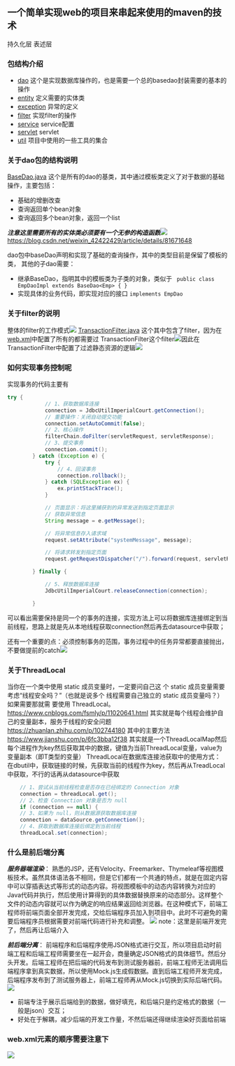 ## 一个简单实现web的项目来串起来使用的maven的技术

持久化层
表述层


### 包结构介绍
- [dao](src%2Fmain%2Fcom%2Fgetyou123%2Fimperial%2Fcourt%2Fdao) 这个是实现数据库操作的，也是需要一个总的basedao封装需要的基本的操作
- [entity](src%2Fmain%2Fcom%2Fgetyou123%2Fimperial%2Fcourt%2Fentity) 定义需要的实体类
- [exception](src%2Fmain%2Fcom%2Fgetyou123%2Fimperial%2Fcourt%2Fexception) 异常的定义
- [filter](src%2Fmain%2Fcom%2Fgetyou123%2Fimperial%2Fcourt%2Ffilter)  实现filter的操作
- [service](src%2Fmain%2Fcom%2Fgetyou123%2Fimperial%2Fcourt%2Fservice) service配置
- [servlet](src%2Fmain%2Fcom%2Fgetyou123%2Fimperial%2Fcourt%2Fservlet) servlet
- [util](src%2Fmain%2Fcom%2Fgetyou123%2Fimperial%2Fcourt%2Futil) 项目中使用的一些工具的集合


### 关于dao包的结构说明
[BaseDao.java](src%2Fmain%2Fcom%2Fgetyou123%2Fimperial%2Fcourt%2Fdao%2FBaseDao.java) 这个是所有的dao的基类，其中通过模板类定义了对于数据的基础操作，主要包括：
- 基础的增删改查
- 查询返回单个bean对象
- 查询返回多个bean对象，返回一个list

***注意这里需要所有的实体类必须要有一个无参的构造函数***![](https://raw.githubusercontent.com/getyou123/git_pic_use/master/zz202301161348879.png)https://blog.csdn.net/weixin_42422429/article/details/81671648

dao包中baseDao声明和实现了基础的查询操作，其中的类型目前是保留了模板的类， 其他的子dao需要：
- 继承BaseDao，指明其中的模板类为子类的对象，类似于 ``` public class EmpDaoImpl extends BaseDao<Emp> { }```
- 实现具体的业务代码，即实现对应的接口  ``` implements EmpDao  ```

### 关于filter的说明
整体的filter的工作模式![](https://raw.githubusercontent.com/getyou123/git_pic_use/master/zz202301171021864.png)
[TransactionFilter.java](src%2Fmain%2Fcom%2Fgetyou123%2Fimperial%2Fcourt%2Ffilter%2FTransactionFilter.java) 这个其中包含了filter，因为在[web.xml](src%2Fmain%2Fwebapp%2FWEB-INF%2Fweb.xml)中配置了所有的都需要过
TransactionFilter这个filter![](https://raw.githubusercontent.com/getyou123/git_pic_use/master/zz202301171018938.png)因此在TransactionFilter中配置了过滤静态资源的逻辑![](https://raw.githubusercontent.com/getyou123/git_pic_use/master/zz202301171019302.png)

### 如何实现事务控制呢
实现事务的代码主要有
```java
try {
            // 1、获取数据库连接
            connection = JdbcUtilImperialCourt.getConnection();
            // 重要操作：关闭自动提交功能
            connection.setAutoCommit(false);
            // 2、核心操作
            filterChain.doFilter(servletRequest, servletResponse);
            // 3、提交事务
            connection.commit();
        } catch (Exception e) {
            try {
                // 4、回滚事务
                connection.rollback();
            } catch (SQLException ex) {
                ex.printStackTrace();
            }

            // 页面显示：将这里捕获到的异常发送到指定页面显示
            // 获取异常信息
            String message = e.getMessage();

            // 将异常信息存入请求域
            request.setAttribute("systemMessage", message);

            // 将请求转发到指定页面
            request.getRequestDispatcher("/").forward(request, servletResponse);

        } finally {

            // 5、释放数据库连接
            JdbcUtilImperialCourt.releaseConnection(connection);

        }
```
可以看出需要保持是同一个的事务的连接，实现方法上可以将数据库连接绑定到当前线程，思路上就是先从本地线程获取connection然后再去datasource中获取；

还有一个重要的点：必须控制事务的范围，事务过程中的任务异常都要直接抛出，不要做提前的catch![](https://raw.githubusercontent.com/getyou123/git_pic_use/master/zz202301171051934.png)


### 关于ThreadLocal 
当你在一个类中使用 static 成员变量时，一定要问自己这 个 static 成员变量需要考虑“线程安全吗？”（也就是说多个 线程需要自己独立的 static 成员变量吗？）如果需要那就需 要使用 ThreadLocal。
https://www.cnblogs.com/fsmly/p/11020641.html
其实就是每个线程会维护自己的变量副本，服务于线程的安全问题
https://zhuanlan.zhihu.com/p/102744180
其中的主要方法 https://www.jianshu.com/p/6fc3bba12f38
其实就是一个ThreadLocalMap然后每个进程作为key然后获取其中的数据，键值为当前ThreadLocal变量，value为变量副本（即T类型的变量）
ThreadLocal在数据库连接池获取中的使用方式：
在dbutil中，获取链接的时候，先获取当前的线程作为key，然后再从TreadLocal中获取，不行的话再从datasource中获取
```java
    // 1、尝试从当前线程检查是否存在已经绑定的 Connection 对象
    connection = threadLocal.get();
    // 2、检查 Connection 对象是否为 null
    if (connection == null) {
    // 3、如果为 null，则从数据源获取数据库连接
    connection = dataSource.getConnection();
    // 4、获取到数据库连接后绑定到当前线程
    threadLocal.set(connection);
```

### 什么是前后端分离
***服务器端渲染***：
熟悉的JSP，还有Velocity、Freemarker、Thymeleaf等视图模板技术。虽然具体语法各不相同，但是它们都有一个共通的特点，就是在固定内容中可以穿插表达式等形式的动态内容。将视图模板中的动态内容转换为对应的Java代码并执行，然后使用计算得到的具体数据替换原来的动态部分。这样整个文件的动态内容就可以作为确定的响应结果返回给浏览器。在这种模式下，前端工程师将前端页面全部开发完成，交给后端程序员加入到项目中。此时不可避免的需要后端程序员根据需要对前端代码进行补充和调整。
![](https://raw.githubusercontent.com/getyou123/git_pic_use/master/zz202301171058510.png)
note：这里是前端开发完了，然后再让后端介入

***前后端分离***：
前端程序和后端程序使用JSON格式进行交互，所以项目启动时前端工程和后端工程师需要坐在一起开会，商量确定JSON格式的具体细节。然后分头开发。后端工程师在把后端的代码发布到测试服务器前，前端工程师无法调用后端程序拿到真实数据，所以使用Mock.js生成假数据。直到后端工程师开发完成，后端程序发布到了测试服务器上，前端工程师再从Mock.js切换到实际后端代码。![](https://raw.githubusercontent.com/getyou123/git_pic_use/master/zz202301171100952.png)
- 前端专注于展示后端给到的数据，做好填充，和后端只是约定格式的数据（一般是json）交互；
- 好处在于解耦，减少后端的开发工作量，不然后端还得继续渲染好页面给前端

### 

### web.xml元素的顺序需要注意下
![](https://raw.githubusercontent.com/getyou123/git_pic_use/master/zz202301171122968.png)
